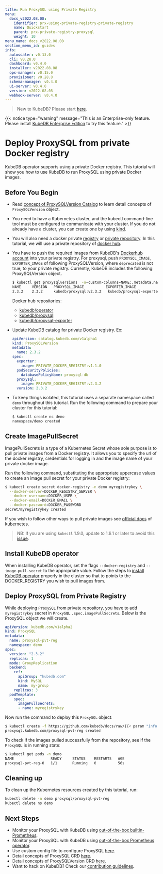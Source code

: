 ```yaml
---
title: Run ProxySQL using Private Registry
menu:
  docs_v2022.08.08:
    identifier: prx-using-private-registry-private-registry
    name: Quickstart
    parent: prx-private-registry-proxysql
    weight: 10
menu_name: docs_v2022.08.08
section_menu_id: guides
info:
  autoscaler: v0.13.0
  cli: v0.28.0
  dashboard: v0.4.0
  installer: v2022.08.08
  ops-manager: v0.15.0
  provisioner: v0.28.0
  schema-manager: v0.4.0
  ui-server: v0.4.0
  version: v2022.08.08
  webhook-server: v0.4.0
---
```


> New to KubeDB? Please start [here](/docs/v2022.08.08/README).

{{< notice type="warning" message="This is an Enterprise-only feature. Please install [KubeDB Enterprise Edition](/docs/v2022.08.08/setup/install/enterprise) to try this feature." >}}

# Deploy ProxySQL from private Docker registry

KubeDB operator supports using a private Docker registry. This tutorial will show you how to use KubeDB to run ProxySQL using private Docker images.

## Before You Begin

- Read [concept of ProxySQLVersion Catalog](/docs/v2022.08.08/guides/proxysql/concepts/catalog) to learn detail concepts of `ProxySQLVersion` object.

- You need to have a Kubernetes cluster, and the kubectl command-line tool must be configured to communicate with your cluster. If you do not already have a cluster, you can create one by using [kind](https://kind.sigs.k8s.io/docs/user/quick-start/).

- You will also need a docker private [registry](https://docs.docker.com/registry/) or [private repository](https://docs.docker.com/docker-hub/repos/#private-repositories). In this tutorial, we will use a private repository of [docker hub](https://hub.docker.com/).

- You have to push the required images from KubeDB's [Dockerhub account](https://hub.docker.com/r/kubedb/) into your private registry. For proxysql, push `PROXYSQL_IMAGE`, `EXPORTER_IMAGE` of following ProxySQLVersion, where `deprecated` is not true, to your private registry. Currently, KubeDB includes the following ProxySQLVersion object.

  ```bash
  $ kubectl get proxysqlversions  -o=custom-columns=NAME:.metadata.name,VERSION:.spec.version,PROXYSQL_IMAGE:.spec.proxysql.image,EXPORTER_IMAGE:.spec.exporter.image,DEPRECATED:.spec.deprecated
  NAME     VERSION   PROXYSQL_IMAGE          EXPORTER_IMAGE                   DEPRECATED
  2.3.2    2.3.2     kubedb/proxysql:v2.3.2   kubedb/proxysql-exporter:v1.1.0   <none>
  ```

  Docker hub repositories:

  - [kubedb/operator](https://hub.docker.com/r/kubedb/operator)
  - [kubedb/proxysql](https://hub.docker.com/r/kubedb/proxysql)
  - [kubedb/proxysql-exporter](https://hub.docker.com/r/kubedb/proxysql-exporter)

- Update KubeDB catalog for private Docker registry. Ex:

  ```yaml
  apiVersion: catalog.kubedb.com/v1alpha1
  kind: ProxySQLVersion
  metadata:
    name: 2.3.2
  spec:
    exporter:
      image: PRIVATE_DOCKER_REGISTRY:v1.1.0
    podSecurityPolicies:
      databasePolicyName: proxysql-db
    proxysql:
      image: PRIVATE_DOCKER_REGISTRY:v2.3.2
    version: 2.3.2
  ```

- To keep things isolated, this tutorial uses a separate namespace called `demo` throughout this tutorial. Run the following command to prepare your cluster for this tutorial:

  ```bash
  $ kubectl create ns demo
  namespace/demo created
  ```

## Create ImagePullSecret

ImagePullSecrets is a type of a Kubernetes Secret whose sole purpose is to pull private images from a Docker registry. It allows you to specify the url of the docker registry, credentials for logging in and the image name of your private docker image.

Run the following command, substituting the appropriate uppercase values to create an image pull secret for your private Docker registry:

```bash
$ kubectl create secret docker-registry -n demo myregistrykey \
  --docker-server=DOCKER_REGISTRY_SERVER \
  --docker-username=DOCKER_USER \
  --docker-email=DOCKER_EMAIL \
  --docker-password=DOCKER_PASSWORD
secret/myregistrykey created
```

If you wish to follow other ways to pull private images see [official docs](https://kubernetes.io/docs/concepts/containers/images/) of kubernetes.

> NB: If you are using `kubectl` 1.9.0, update to 1.9.1 or later to avoid this [issue](https://github.com/kubernetes/kubernetes/issues/57427).

## Install KubeDB operator

When installing KubeDB operator, set the flags `--docker-registry` and `--image-pull-secret` to the appropriate value. Follow the steps to [install KubeDB operator](/docs/v2022.08.08/setup/README) properly in the cluster so that to points to the DOCKER_REGISTRY you wish to pull images from.

## Deploy ProxySQL from Private Registry

While deploying `ProxySQL` from private repository, you have to add `myregistrykey` secret in `ProxySQL` `.spec.imagePullSecrets`.
Below is the ProxySQL object we will create.

```yaml
apiVersion: kubedb.com/v1alpha2
kind: ProxySQL
metadata:
  name: proxysql-pvt-reg
  namespace: demo
spec:
  version: "2.3.2"
  replicas: 1
  mode: GroupReplication
  backend:
    ref:
      apiGroup: "kubedb.com"
      kind: MySQL
      name: my-group
    replicas: 3
  podTemplate:
    spec:
      imagePullSecrets:
      - name: myregistrykey
```

Now run the command to deploy this `ProxySQL` object:

```bash
$ kubectl create -f https://github.com/kubedb/docs/raw/{{< param "info.version" >}}/docs/examples/proxysql/private-registry.yaml
proxysql.kubedb.com/proxysql-pvt-reg created
```

To check if the images pulled successfully from the repository, see if the `ProxySQL` is in running state:

```bash
$ kubectl get pods -n demo
NAME                 READY     STATUS    RESTARTS   AGE
proxysql-pvt-reg-0   1/1       Running   0          56s
```

## Cleaning up

To clean up the Kubernetes resources created by this tutorial, run:

```bash
kubectl delete -n demo proxysql/proxysql-pvt-reg
kubectl delete ns demo
```

## Next Steps

- Monitor your ProxySQL with KubeDB using [out-of-the-box builtin-Prometheus](/docs/v2022.08.08/guides/proxysql/monitoring/using-builtin-prometheus).
- Monitor your ProxySQL with KubeDB using [out-of-the-box Prometheus operator](/docs/v2022.08.08/guides/proxysql/monitoring/using-prometheus-operator).
- Use custom config file to configure ProxySQL [here](/docs/v2022.08.08/guides/proxysql/configuration/using-config-file).
- Detail concepts of ProxySQL CRD [here](/docs/v2022.08.08/guides/proxysql/concepts/proxysql).
- Detail concepts of ProxySQLVersion CRD [here](/docs/v2022.08.08/guides/proxysql/concepts/catalog).
- Want to hack on KubeDB? Check our [contribution guidelines](/docs/v2022.08.08/CONTRIBUTING).
